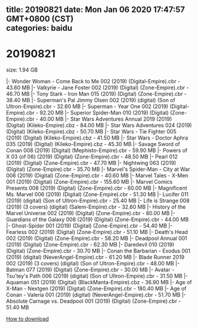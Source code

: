 
title: 20190821
date: Mon Jan 06 2020 17:47:57 GMT+0800 (CST)    
categories: baidu
---

# 20190821
size: 1.94 GB
 
 
|- Wonder Woman - Come Back to Me 002 (2019) (Digital-Empire).cbr - 43.60 MB
|- Valkyrie - Jane Foster 002 (2019) (Digital) (Zone-Empire).cbr - 46.70 MB
|- Tony Stark - Iron Man 015 (2019) (Digital) (Zone-Empire).cbr - 38.40 MB
|- Superman's Pal Jimmy Olsen 002 (2019) (digital) (Son of Ultron-Empire).cbr - 32.60 MB
|- Superman - Year One 002 (2019) (Digital-Empire).cbr - 92.20 MB
|- Superior Spider-Man 010 (2019) (Digital) (Zone-Empire).cbr - 40.00 MB
|- Star Wars Adventures Annual 2019 (2019) (Digital) (Kileko-Empire).cbz - 84.00 MB
|- Star Wars Adventures 024 (2019) (Digital) (Kileko-Empire).cbz - 50.70 MB
|- Star Wars - Tie Fighter 005 (2019) (Digital) (Kileko-Empire).cbz - 41.50 MB
|- Star Wars - Doctor Aphra 035 (2019) (Digital) (Kileko-Empire).cbz - 45.30 MB
|- Savage Sword of Conan 008 (2019) (Digital) (Mephisto-Empire).cbr - 59.90 MB
|- Powers of X 03 (of 06) (2019) (Digital) (Zone-Empire).cbr - 48.50 MB
|- Pearl 012 (2019) (Digital) (Zone-Empire).cbr - 47.70 MB
|- Nightwing 063 (2019) (Digital) (Zone-Empire).cbr - 35.70 MB
|- Marvel's Spider-Man - City at War 006 (2019) (Digital) (Zone-Empire).cbr - 40.60 MB
|- Marvel Tales - X-Men 001 (2019) (Digital) (Zone-Empire).cbr - 155.60 MB
|- Marvel Comics Presents 008 (2019) (Digital) (Zone-Empire).cbr - 60.00 MB
|- Magnificent Ms. Marvel 006 (2019) (Digital) (Zone-Empire).cbr - 51.30 MB
|- Lucifer 011 (2019) (digital) (Son of Ultron-Empire).cbr - 25.40 MB
|- Life is Strange 008 (2019) (3 covers) (digital) (Salem-Empire).cbr - 32.60 MB
|- History of the Marvel Universe 002 (2019) (Digital) (Zone-Empire).cbr - 80.00 MB
|- Guardians of the Galaxy 008 (2019) (Digital) (Zone-Empire).cbr - 44.00 MB
|- Ghost-Spider 001 (2019) (Digital) (Zone-Empire).cbr - 54.40 MB
|- Fearless 002 (2019) (Digital) (Zone-Empire).cbr - 51.10 MB
|- Death's Head 002 (2019) (Digital) (Zone-Empire).cbr - 58.20 MB
|- Deadpool Annual 001 (2019) (Digital) (Zone-Empire).cbr - 62.30 MB
|- Daredevil 010 (2019) (Digital) (Zone-Empire).cbr - 30.70 MB
|- Conan the Barbarian - Exodus 001 (2019) (digital) (NeverAngel-Empire).cbr - 61.20 MB
|- Blade Runner 2019 002 (2019) (3 covers) (digital) (Son of Ultron-Empire).cbr - 48.00 MB
|- Batman 077 (2019) (Digital) (Zone-Empire).cbr - 30.00 MB
|- Avatar - Tsu'tey's Path 006 (2019) (digital) (Son of Ultron-Empire).cbr - 31.50 MB
|- Aquaman 051 (2019) (Digital) (BlackManta-Empire).cbz - 36.90 MB
|- Age of X-Man - Nextgen (2019) (Digital) (Zone-Empire).cbr - 180.40 MB
|- Age of Conan - Valeria 001 (2019) (digital) (NeverAngel-Empire).cbr - 51.70 MB
|- Absolute Carnage vs. Deadpool 001 (2019) (Digital) (Zone-Empire).cbr - 51.40 MB

[How to download](https://bpcam.bemobtrk.com/go/2ceec3aa-1ca2-46d6-b9ff-aaa5c184517c?jno=3320)